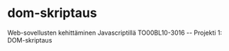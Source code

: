 # dom-skriptaus
Web-sovellusten kehittäminen Javascriptillä TO00BL10-3016 -- Projekti 1: DOM-skriptaus
